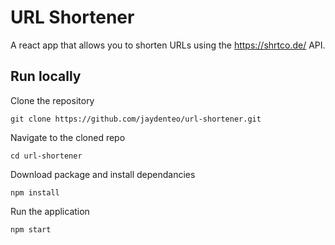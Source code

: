 # URL Shortener
A react app that allows you to shorten URLs using the https://shrtco.de/ API.

## Run locally
Clone the repository
```
git clone https://github.com/jaydenteo/url-shortener.git
```

Navigate to the cloned repo
```
cd url-shortener
```

Download package and install dependancies
```
npm install
```

Run the application
```
npm start
```

